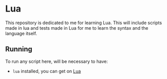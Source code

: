 # Lua

This repository is dedicated to me for learning Lua.
This will include scripts made in lua and tests made in Lua for me to learn the syntax and the language itself.

## Running

To run any script here, will be necessary to have:

- `lua` installed, you can get on [Lua](https://www.lua.org/download.html)
